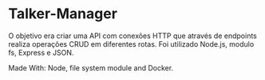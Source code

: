 # Talker-Manager
O objetivo era criar uma API com conexões HTTP que através de endpoints realiza operações CRUD em diferentes rotas. Foi utilizado Node.js, modulo fs, Express e JSON.

Made With: Node, file system module and Docker.
